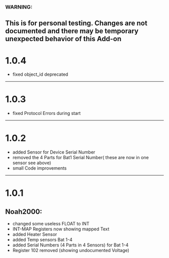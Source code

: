 ### WARNING: 
This is for personal testing.
Changes are not documented and there may be temporary unexpected behavior of this Add-on
----------------------------------------------------------------------------------------
# 1.0.4
+ fixed object_id deprecated 
----------------------------------------------------------------------------------------
# 1.0.3
+ fixed Protocol Errors during start
----------------------------------------------------------------------------------------
# 1.0.2
+ added Sensor for Device Serial Number
+ removed the 4 Parts for Bat1 Serial Number( these are now in one sensor see above)
+ small Code improvements
----------------------------------------------------------------------------------------

# 1.0.1
## Noah2000:
+ changed some useless FLOAT to INT
+ INT-MAP Registers now showing mapped Text
+ added Heater Sensor
+ added Temp sensors Bat 1-4
+ added Serial Numbers (4 Parts in 4 Sensors) for Bat 1-4
+ Register 102 removed (showing undocumented Voltage)
